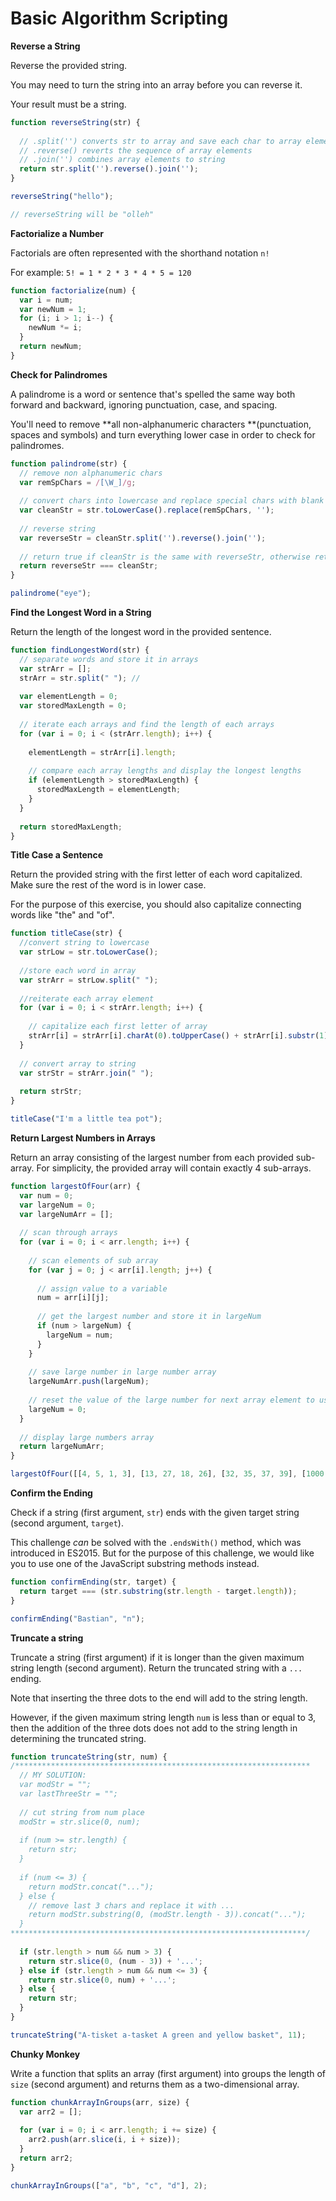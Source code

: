 # Basic Algorithm Scripting



**Reverse a String**

Reverse the provided string.

You may need to turn the string into an array before you can reverse it.

Your result must be a string.

```javascript
function reverseString(str) {
  
  // .split('') converts str to array and save each char to array elements
  // .reverse() reverts the sequence of array elements
  // .join('') combines array elements to string
  return str.split('').reverse().join('');
}

reverseString("hello");

// reverseString will be "olleh"
```



**Factorialize a Number**

Factorials are often represented with the shorthand notation `n!`

For example: `5! = 1 * 2 * 3 * 4 * 5 = 120`

```javascript
function factorialize(num) {
  var i = num;
  var newNum = 1;
  for (i; i > 1; i--) {
    newNum *= i;
  }
  return newNum;
}
```



**Check for Palindromes**

A palindrome is a word or sentence that's spelled the same way both forward and backward, ignoring punctuation, case, and spacing.

You'll need to remove **all non-alphanumeric characters **(punctuation, spaces and symbols) and turn everything lower case in order to check for palindromes.

```javascript
function palindrome(str) {
  // remove non alphanumeric chars
  var remSpChars = /[\W_]/g; 
    
  // convert chars into lowercase and replace special chars with blank chars    
  var cleanStr = str.toLowerCase().replace(remSpChars, ''); 
  
  // reverse string
  var reverseStr = cleanStr.split('').reverse().join(''); 
  
  // return true if cleanStr is the same with reverseStr, otherwise return false
  return reverseStr === cleanStr;
}

palindrome("eye");
```



**Find the Longest Word in a String**

Return the length of the longest word in the provided sentence.

```javascript
function findLongestWord(str) {
  // separate words and store it in arrays
  var strArr = [];
  strArr = str.split(" "); //
  
  var elementLength = 0;
  var storedMaxLength = 0;
  
  // iterate each arrays and find the length of each arrays
  for (var i = 0; i < (strArr.length); i++) {
    
    elementLength = strArr[i].length;
    
    // compare each array lengths and display the longest lengths
    if (elementLength > storedMaxLength) {
      storedMaxLength = elementLength;
    }
  }
  
  return storedMaxLength;
}
```



**Title Case a Sentence**

Return the provided string with the first letter of each word capitalized. Make sure the rest of the word is in lower case.

For the purpose of this exercise, you should also capitalize connecting words like "the" and "of".

```javascript
function titleCase(str) {
  //convert string to lowercase 
  var strLow = str.toLowerCase();
  
  //store each word in array
  var strArr = strLow.split(" ");
  
  //reiterate each array element
  for (var i = 0; i < strArr.length; i++) {
    
    // capitalize each first letter of array
    strArr[i] = strArr[i].charAt(0).toUpperCase() + strArr[i].substr(1);
  }
  
  // convert array to string
  var strStr = strArr.join(" ");
  
  return strStr;
}

titleCase("I'm a little tea pot");
```



**Return Largest Numbers in Arrays**

Return an array consisting of the largest number from each provided sub-array. For simplicity, the provided array will contain exactly 4 sub-arrays.

```javascript
function largestOfFour(arr) {
  var num = 0;
  var largeNum = 0;
  var largeNumArr = [];
  
  // scan through arrays
  for (var i = 0; i < arr.length; i++) {
    
    // scan elements of sub array 
    for (var j = 0; j < arr[i].length; j++) {
      
      // assign value to a variable
      num = arr[i][j];
      
      // get the largest number and store it in largeNum
      if (num > largeNum) {
        largeNum = num;
      }
    }
    
    // save large number in large number array
    largeNumArr.push(largeNum);
    
    // reset the value of the large number for next array element to use
    largeNum = 0;
  }
  
  // display large numbers array
  return largeNumArr;
}

largestOfFour([[4, 5, 1, 3], [13, 27, 18, 26], [32, 35, 37, 39], [1000, 1001, 857, 1]]);
```



**Confirm the Ending**

Check if a string (first argument, `str`) ends with the given target string (second argument, `target`).

This challenge *can* be solved with the `.endsWith()` method, which was introduced in ES2015. But for the purpose of this challenge, we would like you to use one of the JavaScript substring methods instead.

```javascript
function confirmEnding(str, target) {
  return target === (str.substring(str.length - target.length));
}

confirmEnding("Bastian", "n");
```



**Truncate a string**

Truncate a string (first argument) if it is longer than the given maximum string length (second argument). Return the truncated string with a `...` ending.

Note that inserting the three dots to the end will add to the string length.

However, if the given maximum string length `num` is less than or equal to 3, then the addition of the three dots does not add to the string length in determining the truncated string.

```javascript
function truncateString(str, num) {
/******************************************************************  
  // MY SOLUTION:
  var modStr = "";
  var lastThreeStr = "";
  
  // cut string from num place
  modStr = str.slice(0, num);
  
  if (num >= str.length) {
    return str;
  }
  
  if (num <= 3) {
    return modStr.concat("...");
  } else {
    // remove last 3 chars and replace it with ...
    return modStr.substring(0, (modStr.length - 3)).concat("...");
  }
******************************************************************/
  
  if (str.length > num && num > 3) {
    return str.slice(0, (num - 3)) + '...';
  } else if (str.length > num && num <= 3) {
    return str.slice(0, num) + '...';
  } else {
    return str;
  }  
}

truncateString("A-tisket a-tasket A green and yellow basket", 11);
```



**Chunky Monkey**

Write a function that splits an array (first argument) into groups the length of `size` (second argument) and returns them as a two-dimensional array.

```javascript
function chunkArrayInGroups(arr, size) {
  var arr2 = [];
  
  for (var i = 0; i < arr.length; i += size) {
    arr2.push(arr.slice(i, i + size));
  }
  return arr2;
}

chunkArrayInGroups(["a", "b", "c", "d"], 2);
```



